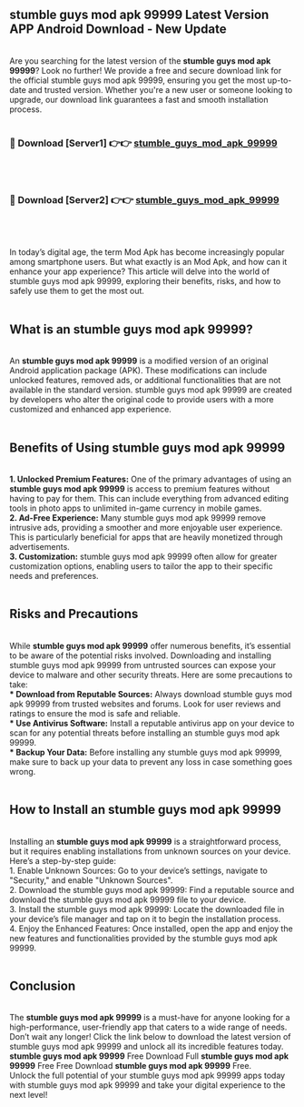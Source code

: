 ## stumble guys mod apk 99999 Latest Version APP Android Download - New Update
<br>
Are you searching for the latest version of the <strong>stumble guys mod apk 99999</strong>? Look no further! We provide a free and secure download link for the official stumble guys mod apk 99999, ensuring you get the most up-to-date and trusted version. Whether you're a new user or someone looking to upgrade, our download link guarantees a fast and smooth installation process.
<br>
<br>
<h3>🔴 Download [Server1] 👉👉 <a href="https://modyolo.store/stumble+guys+mod+apk+99999">stumble_guys_mod_apk_99999</a></h3><br>
<br>
<h3>🔴 Download [Server2] 👉👉 <a href="https://modyolo.store/stumble+guys+mod+apk+99999">stumble_guys_mod_apk_99999</a></h3><br>
<br>
<br>
In today’s digital age, the term Mod Apk has become increasingly popular among smartphone users. But what exactly is an Mod Apk, and how can it enhance your app experience? This article will delve into the world of stumble guys mod apk 99999, exploring their benefits, risks, and how to safely use them to get the most out.
<br>
<br>
<h2>What is an stumble guys mod apk 99999?</h2>
<br>
An <strong>stumble guys mod apk 99999</strong> is a modified version of an original Android application package (APK). These modifications can include unlocked features, removed ads, or additional functionalities that are not available in the standard version. stumble guys mod apk 99999 are created by developers who alter the original code to provide users with a more customized and enhanced app experience.
<br>
<br>
<h2>Benefits of Using stumble guys mod apk 99999</h2>
<br>
<strong> 1. Unlocked Premium Features:</strong> One of the primary advantages of using an <strong>stumble guys mod apk 99999</strong> is access to premium features without having to pay for them. This can include everything from advanced editing tools in photo apps to unlimited in-game currency in mobile games.
<br>
<strong> 2. Ad-Free Experience:</strong> Many stumble guys mod apk 99999 remove intrusive ads, providing a smoother and more enjoyable user experience. This is particularly beneficial for apps that are heavily monetized through advertisements.
<br>
<strong> 3. Customization:</strong> stumble guys mod apk 99999 often allow for greater customization options, enabling users to tailor the app to their specific needs and preferences.
<br>
<br>
<h2>Risks and Precautions</h2>
<br>
While <strong>stumble guys mod apk 99999</strong> offer numerous benefits, it’s essential to be aware of the potential risks involved. Downloading and installing stumble guys mod apk 99999 from untrusted sources can expose your device to malware and other security threats. Here are some precautions to take:
<br>
<strong> * Download from Reputable Sources:</strong> Always download stumble guys mod apk 99999 from trusted websites and forums. Look for user reviews and ratings to ensure the mod is safe and reliable.
<br>
<strong> * Use Antivirus Software:</strong> Install a reputable antivirus app on your device to scan for any potential threats before installing an stumble guys mod apk 99999.
<br>
<strong> * Backup Your Data:</strong> Before installing any stumble guys mod apk 99999, make sure to back up your data to prevent any loss in case something goes wrong.
<br>
<br>
<h2>How to Install an stumble guys mod apk 99999</h2>
<br>
Installing an <strong>stumble guys mod apk 99999</strong> is a straightforward process, but it requires enabling installations from unknown sources on your device. Here’s a step-by-step guide:
<br>
 1. Enable Unknown Sources: Go to your device’s settings, navigate to "Security," and enable "Unknown Sources".
<br>
 2. Download the stumble guys mod apk 99999: Find a reputable source and download the stumble guys mod apk 99999 file to your device.
<br>
 3. Install the stumble guys mod apk 99999: Locate the downloaded file in your device’s file manager and tap on it to begin the installation process.
<br>
 4. Enjoy the Enhanced Features: Once installed, open the app and enjoy the new features and functionalities provided by the stumble guys mod apk 99999.
<br>
<br>
<h2><strong>Conclusion</strong></h2>
<br>
The <strong>stumble guys mod apk 99999</strong> is a must-have for anyone looking for a high-performance, user-friendly app that caters to a wide range of needs. Don’t wait any longer! Click the link below to download the latest version of stumble guys mod apk 99999 and unlock all its incredible features today.
<br>
<strong>stumble guys mod apk 99999</strong> Free Download Full <strong>stumble guys mod apk 99999</strong> Free Free Download <strong>stumble guys mod apk 99999</strong> Free.
<br>
Unlock the full potential of your stumble guys mod apk 99999 apps today with stumble guys mod apk 99999 and take your digital experience to the next level!